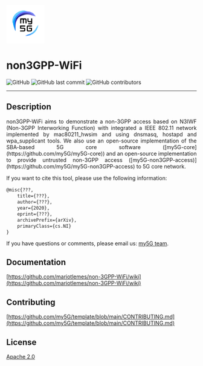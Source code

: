 <img width="20%" src="figs/my5g-logo.png" alt="my5G-core"/>

# non3GPP-WiFi

![GitHub](https://img.shields.io/github/license/my5G/my5G-RANTester?color=blue) 
![GitHub last commit](https://img.shields.io/github/last-commit/mariotlemes/non3GPP-WiFi)
![GitHub contributors](https://img.shields.io/github/contributors/mariotlemes/non3GPP-WiFi)

----
## Description

<div style="text-align: justify">non3GPP-WiFi aims to demonstrate a non-3GPP access based on N3IWF (Non-3GPP Interworking Function) with integrated a IEEE 802.11 network implemented by mac80211_hwsim and using dnsmasq, hostapd and wpa_supplicant tools. We also use an open-source implementation of the SBA-based 5G core software ([my5G-core](https://github.com/my5G/my5G-core)) and an open-source implementation to provide untrusted non-3GPP access ([my5G-non3GPP-access)](https://github.com/my5G/my5G-non3GPP-access) to 5G core network.</div>

If you want to cite this tool, please use the following information:
```
@misc{???,
    title={???},
    author={???},
    year={2020},
    eprint={???},
    archivePrefix={arXiv},
    primaryClass={cs.NI}
}
```
If you have questions or comments, please email us: [my5G team](mailto:my5G.initiative@gmail.com). 

## Documentation

[https://github.com/mariotlemes/non-3GPP-WiFi/wiki](https://github.com/mariotlemes/non-3GPP-WiFi/wiki)

## Contributing

[https://github.com/my5G/template/blob/main/CONTRIBUTING.md](https://github.com/my5G/template/blob/main/CONTRIBUTING.md)

## License

[Apache 2.0](https://github.com/mariotlemes/non3GPP-WiFi/blob/master/LICENSE)
